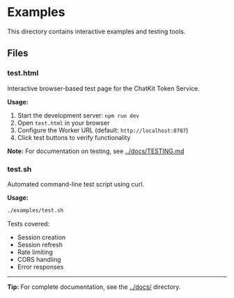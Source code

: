 # Examples

This directory contains interactive examples and testing tools.

## Files

### test.html
Interactive browser-based test page for the ChatKit Token Service.

**Usage:**
1. Start the development server: `npm run dev`
2. Open `test.html` in your browser
3. Configure the Worker URL (default: `http://localhost:8787`)
4. Click test buttons to verify functionality

**Note:** For documentation on testing, see [../docs/TESTING.md](../docs/TESTING.md)

### test.sh
Automated command-line test script using curl.

**Usage:**
```bash
./examples/test.sh
```

Tests covered:
- Session creation
- Session refresh
- Rate limiting
- CORS handling
- Error responses

---

**Tip:** For complete documentation, see the [../docs/](../docs/) directory.
